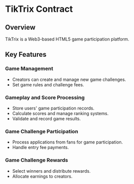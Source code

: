 # TikTrix Contract

## Overview
TikTrix is a Web3-based HTML5 game participation platform.

## Key Features

### Game Management
- Creators can create and manage new game challenges.
- Set game rules and challenge fees.

### Gameplay and Score Processing
- Store users' game participation records.
- Calculate scores and manage ranking systems.
- Validate and record game results.

### Game Challenge Participation
- Process applications from fans for game participation.
- Handle entry fee payments.

### Game Challenge Rewards
- Select winners and distribute rewards.
- Allocate earnings to creators.
